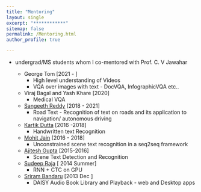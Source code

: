 ```yaml
---
title: "Mentoring"
layout: single
excerpt: "************"
sitemap: false
permalink: /Mentoring.html
author_profile: true

---
```

- undergrad/MS students  whom I co-mentored with Prof. C. V Jawahar

    - George Tom [2021 - ]
        - High level understanding of Videos
        - VQA over images with text - DocVQA, InfographicVQA etc..
    - Viraj Bagal and Yash Khare [2020]
        - Medical VQA
    - [Sangeeth Reddy][6] [2018 - 2021]
        - Road Text - Recognition of text on roads and its application to navigation/ autonomous driving
    - [Kartik Dutta][5] [2016 -2018]
        - Handwritten text Recognition
	- [Mohit Jain][1] [2016 - 2018]
		- Unconstrained scene text recognition in a seq2seq framework
	- [Ajitesh Gupta][4] [2015-2016]
		- Scene Text Detection and Recognition
	- [Sudeep Raja][2] [ 2014 Summer]
		- RNN + CTC on GPU
	- [Sriram Bandaru][3] [2013 Dec ]
		- DAISY Audio Book Library and Playback - web and Desktop apps

[1]: https://researchweb.iiit.ac.in/~mohit.jain/
[2]: http://cse.iitkgp.ac.in/~psraja/
[3]: http://iitg.academia.edu/SriramBandaru
[4]: http://web.iiit.ac.in/~ajitesh.gupta/
[5]: https://cvit.iiit.ac.in/people/ms-by-research/ms-students/kartik-dutta
[6]: https://in.linkedin.com/in/sangeethreddy
